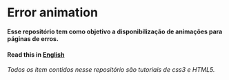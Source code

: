 # Error animation
 **Esse repositório tem como objetivo a disponibilização de animações para páginas de erros.**

#### Read this in [English](translation/english.md)
 _Todos os item contidos nesse repositório são tutoriais de css3 e HTML5._
